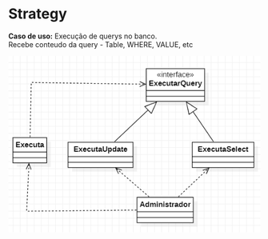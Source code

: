 # Strategy

**Caso de uso:** Execução de querys no banco.  
Recebe conteudo da query - Table, WHERE, VALUE, etc

![Diagrama de classes](img.png)